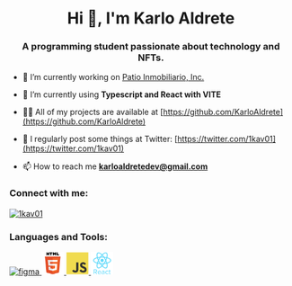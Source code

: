 <h1 align="center">Hi 👋, I'm Karlo Aldrete</h1>
<h3 align="center">A programming student passionate about technology and NFTs.</h3>

- 🔭 I’m currently working on [Patio Inmobiliario, Inc.](https://www.patioinmobiliario.com)

- 🌱 I’m currently using **Typescript and React with VITE**

- 👨‍💻 All of my projects are available at [https://github.com/KarloAldrete](https://github.com/KarloAldrete)

- 📝 I regularly post some things at Twitter: [https://twitter.com/1kav01](https://twitter.com/1kav01)

- 📫 How to reach me **karloaldretedev@gmail.com**

<h3 align="left">Connect with me:</h3>
<p align="left">
<a href="https://twitter.com/1kav01" target="blank"><img align="center" src="https://raw.githubusercontent.com/rahuldkjain/github-profile-readme-generator/master/src/images/icons/Social/twitter.svg" alt="1kav01" height="30" width="40" /></a>
</p>

<h3 align="left">Languages and Tools:</h3>
<p align="left"> <a href="https://www.figma.com/" target="_blank" rel="noreferrer"> <img src="https://www.vectorlogo.zone/logos/figma/figma-icon.svg" alt="figma" width="40" height="40"/> </a> <a href="https://www.w3.org/html/" target="_blank" rel="noreferrer"> <img src="https://raw.githubusercontent.com/devicons/devicon/master/icons/html5/html5-original-wordmark.svg" alt="html5" width="40" height="40"/> </a> <a href="https://developer.mozilla.org/en-US/docs/Web/JavaScript" target="_blank" rel="noreferrer"> <img src="https://raw.githubusercontent.com/devicons/devicon/master/icons/javascript/javascript-original.svg" alt="javascript" width="40" height="40"/> </a> <a href="https://reactjs.org/" target="_blank" rel="noreferrer"> <img src="https://raw.githubusercontent.com/devicons/devicon/master/icons/react/react-original-wordmark.svg" alt="react" width="40" height="40"/> </a> </p>
